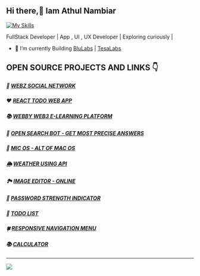 ## Hi there,👋 Iam Athul Nambiar
[![My Skills](https://skillicons.dev/icons?i=react,html,css,js,jquery,bootstrap,c,cpp,php,nodejs,androidstudio,codepen,firebase,github&theme=light)](https://skillicons.dev)

FullStack Developer | App , UI , UX Developer |  Exploring curiously |

- 🦾 I’m currently Building [BluLabs](https://play.google.com/store/apps/dev?id=7183312321357597419) | [TesaLabs](https://play.google.com/store/apps/dev?id=8316335420629473234)
<!-- | Social Space | [Stoki](https://www.stoki.shop/) | adbit.in | -->
<!--- 🌱 I’m currently learning  Flutter, DSA 
- ❤️ JavaScript, Bootstrap , C, C++ , JQuery , CSS3 , HTML5
- 🧪 INTERMEDIATE - PHP, SQL, Flutter -->    
## OPEN SOURCE PROJECTS AND LINKS 👇 
  

##### 🎉 [WEBZ SOCIAL NETWORK ](https://webz-smn.netlify.app/)
#####  ❤️ [REACT TODO WEB APP](https://react-web-todo.netlify.app/)
##### 📚 [WEBBY WEB3 E-LEARNING PLATFORM ](https://athul-22.github.io/WEBBY-WEB-3-LEARNING-PLATFORM/)
##### 🤖 [OPEN SEARCH BOT - GET MOST PRECISE ANSWERS](https://athul-22.github.io/OPEN-SEARCH-BOT/)
##### 🌈 [MIC OS - ALT OF MAC OS](https://athul-22.github.io/micos/)
##### 🌦️ [WEATHER USING API](https://athul-22.github.io/weather)
##### 🏞️ [IMAGE EDITOR - ONLINE](https://athul-22.github.io/image-editor-online)
##### 🔐 [PASSWORD STRENGTH INDICATOR](https://athul-22.github.io/password-strength-indicator) 
##### 📝 [TODO LIST](https://athul-22.github.io/todo/)
##### 🍀 [RESPONSIVE NAVIGATION MENU](https://athul-22.github.io/responsive-navigation)
##### 📚 [CALCULATOR](https://athul-22.github.io/calculator)
---

![](https://komarev.com/ghpvc/?username=athul-22&style=flat-square)

